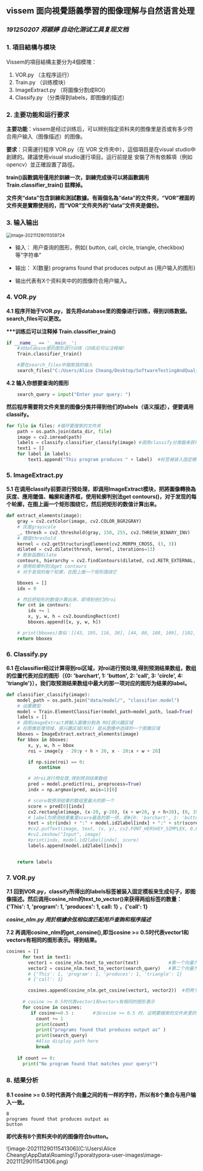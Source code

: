 ## vissem 面向視覺語義學習的图像理解与自然语言处理

### *191250207 郑颖婷 自动化测试工具复现文档*



### 1. 項目結構与模块

Vissem的項目結構主要分为4個模塊：

1. VOR.py （主程序运行）
2. Train.py （训练模块）
3. ImageExtract.py （将圖像分割成ROI）
4. Classify.py （分类得到labels，即图像的描述）

### 2. 主要功能和运行要求

**主要功能**：vissem是经过训练后，可以辨别指定资料夹的图像里是否或有多少符合用户输入（图像描述）的图像。

**要求**：只需運行程序 VOR.py（在 VOR 文件夾中），這個項目是在visual studio中創建的。建議使用visual studio運行項目。运行前提是			安裝了所有依賴項（例如opencv）並正確設置了路徑。

**train()函數調用僅用於訓練一次，訓練完成後可以將函數調用 Train.classifier_train() 註釋掉。**

**文件夾“data”包含訓練和測試數據。有兩個名為“data”的文件夾，“VOR”裡面的文件夾是實際使用的，而“VOR”文件夾外的“data”文件夾是備份。**

###  3. 输入输出

<img src="C:\Users\Alice Cheang\AppData\Roaming\Typora\typora-user-images\image-20211129011359724.png" alt="image-20211129011359724" style="zoom: 80%;" />

- 输入：
  用户查询的图形，例如( button, call, circle, triangle, checkbox)等“字符串”

- 输出：
  X(数量)
  programs found that produces output as
  (用户输入的图形)

- 输出代表有X个资料夹中的的图像符合用户输入。

### 4. VOR.py

**4.1 程序开始于VOR.py，首先将database里的图像进行训练，得到训练数据。search_files可以更改。**

 **\*\*\*训练后可以注释掉 Train.classifier_train()**

```python
if __name__ == '__main__':
    #对database里的图形进行训练（训练后可以注释掉）
    Train.classifier_train()

    #要在search_files中搜索我的输入
    search_files("C:/Users/Alice Cheang/Desktop/SoftwareTestingAndQuality/2021tool_implementation/vissem/data/test_images")
```
**4.2 输入你想要查询的图形**

```python
    search_query = input("Enter your query: ")
```

**然后程序需要将文件夹里的图像分类并得到他们的labels（语义描述），便要调用classify。**

```python
for file in files: #循环要搜索的文件夹
	path = os.path.join(data_dir, file)
	image = cv2.imread(path)
	labels = classify.classifier_classify(image) #调用classify分类器来获得图像的labels
	text1 = []
	for label in labels:
		text1.append("This program produces " + label)  #标签被装入固定模板来生成句子，即图像描述
```

### 5. ImageExtract.py

**5.1 在调用classify前要进行预处理，即调用ImageExtract模块，把將圖像轉換為灰度、應用閾值、輪廓和邊界框，使用轮廓判别法get contours()，对于发现的每个轮廓，在图上画一个矩形围绕它，然后把矩形的数值计算出来。**

```python
def extract_elements(image):
    gray = cv2.cvtColor(image, cv2.COLOR_BGR2GRAY)
    # 灰度grayscale
    _, thresh = cv2.threshold(gray, 150, 255, cv2.THRESH_BINARY_INV)
    # 閾值threshold
    kernel = cv2.getStructuringElement(cv2.MORPH_CROSS, (3, 3))
    dilated = cv2.dilate(thresh, kernel, iterations=13)
    # 膨胀函数dilate
    contours, hierarchy = cv2.findContours(dilated, cv2.RETR_EXTERNAL, cv2.CHAIN_APPROX_NONE)
    # 使用轮廓判别法get contours
    # 对于发现的每个轮廓，在图上画一个矩形围绕它

    bboxes = []
    idx = 0

    # 然后把矩形的数值计算出来，即得到他们的roi
    for cnt in contours:
        idx += 1
        x, y, w, h = cv2.boundingRect(cnt)
        bboxes.append([x, y, w, h])

    # print(bboxes)类似：[[43, 195, 116, 38], [44, 80, 108, 109], [102, 67, 58, 58], [25, 27, 144, 57]]
    return bboxes
```

### 6. Classify.py

**6.1 在classifier经过计算得到roi区域，对roi进行预处理,得到预测结果数组，数组的位置代表对应的图形（{0: 'barchart', 1: 'button', 2: 'call', 3: 'circle', 4: 'triangle'}），我们取预测结果数组中最大的那一项对应的图形为结果的label。**

```python
def classifier_classify(image):
    model_path = os.path.join("data/model/", "classifier.model")
    # 设置模型
    model = Train.ElementClassifier(model_path=model_path, load=True)
    labels = []
    # 调用imageExtract將輸入圖像分割為 ROI感兴趣区域
    # 在图像处理领域，感兴趣区域(ROI) 是从图像中选择的一个图像区域
    bboxes = ImageExtract.extract_elements(image)
    for bbox in bboxes:
        x, y, w, h = bbox
        roi = image[y - 20:y + h + 20, x - 20:x + w + 20]

        if np.size(roi) == 0:
            continue

        # 对roi进行预处理,得到预测结果数组
        pred = model.predict(roi, preprocess=True)
        indx = np.argmax(pred, axis=1)[0]

        # score取预测结果的数组里最大的那一个
        score = pred[0][indx]
        cv2.rectangle(image, (x-20, y-20), (x + w+20, y + h+20), (0, 191, 255), thickness=2)
        # label为预测结果集里score最高的那一项，即#{0: 'barchart', 1: 'button', 2: 'call', 3: 'circle', 4: 'triangle'}其中一个
        text = str(indx) + ":" + model.id2label[indx] + ":" + str(score)
        #cv2.putText(image, text, (x, y), cv2.FONT_HERSHEY_SIMPLEX, 0.8, (255, 0, 0))
        #cv2.imshow("Input", image)
        #print(indx, model.id2label[indx], score)
        labels.append(model.id2label[indx])


    return labels
```

### 7. VOR.py

**7.1 回到VOR.py，classify所得出的labels标签被装入固定模板来生成句子，即图像描述。然后调用cosine_nlm的text_to_vector()来获得两组标签的数量：{'This': 1, 'program': 1, 'produces': 1, call: 1} ，{'call': 1}**

***cosine_nlm.py 用於根據余弦相似度匹配用戶查詢和程序描述***

**7.2 再调用cosine_nlm的get_consine(),即当cosine >= 0.5时代表vector1和vectors有相同的图形表示。得到结果。**

```python
cosines = []
      for text in text1:
        vector1 = cosine_nlm.text_to_vector(text)           #第一个向量为要搜索的文件夹里的labels的图像描述的集合
        vector2 = cosine_nlm.text_to_vector(search_query)   #第二个向量为用户输入的图形
        # {'This': 1, 'program': 1, 'produces': 1, 'triangle': 1}
        # {'call': 1}

        cosines.append(cosine_nlm.get_cosine(vector1, vector2))  #把两个向量作为cosines的参数
      
      # cosine >= 0.5时代表vector1和vectors有相同的图形表示
      for cosine in cosines:
         if cosine>=0.5 :       #当cosine >= 0.5 时，证明要搜索的文件夹里的label符合用户输入的图形
           count += 1
           print(count)
           print("programs found that produces output as" )
           print(search_query)
           #Also display path here
           break
                     
    if count == 0:
      print("No program found that matches your query!")
```

### 8. 结果分析

**8.1 cosine >= 0.5时代表两个向量之间的有一样的字符，所以有8个集合与用户输入一致。**

```
8
programs found that produces output as
button
```

**即代表有8个资料夹中的的图像符合button。**

![image-20211129011541306](C:\Users\Alice Cheang\AppData\Roaming\Typora\typora-user-images\image-20211129011541306.png)